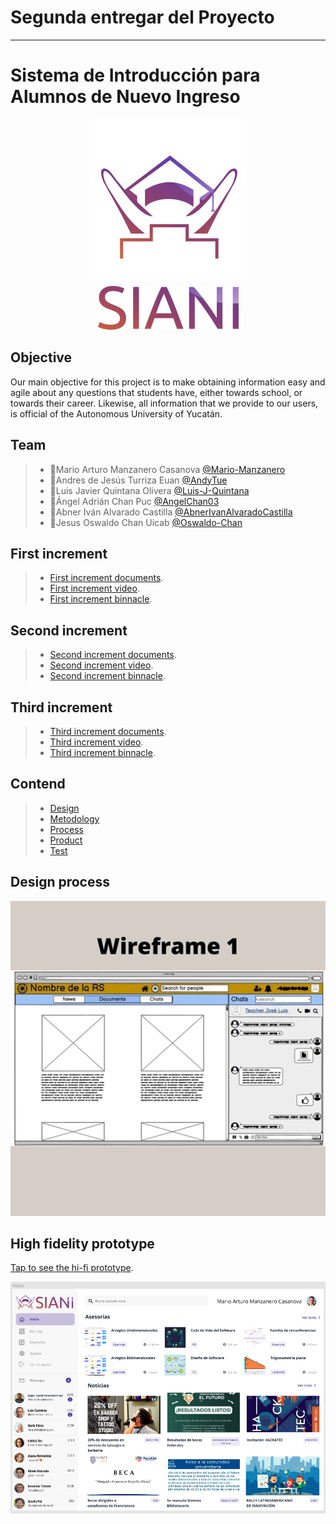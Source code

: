 # Segunda entregar del Proyecto 
---------
# Sistema de Introducción para Alumnos de Nuevo Ingreso
<p align="center">
<img src="https://github.com/AndyTue/LIS/blob/main/Imag%C3%A9nes/Imag%C3%A9nes/LOGO%20SIANI_preview_rev_1.png" title="Perfiles aerodinamicos.">
</p>
<p align="center">
<img src="https://github.com/AndyTue/LIS/blob/main/Imag%C3%A9nes/Imag%C3%A9nes/nombre%20siani_preview_rev_1.png" title="Perfiles aerodinamicos.">
</p>

## Objective

Our main objective for this project is to make obtaining information easy and agile about any questions that students have, either towards school, or towards their career. Likewise, all information that we provide to our users, is official of the Autonomous University of Yucatán.

## Team

> - 💎Mario Arturo Manzanero Casanova [@Mario-Manzanero](https://github.com/Mario-Manzanero "Click Aquí")
> - 🔷Andres de Jesús Turriza Euan [@AndyTue](https://github.com/AndyTue "Click Aquí")
> - 🔷Luis Javier Quintana Olivera [@Luis-J-Quintana](https://github.com/Luis-J-Quintana "Click Aquí") 
> - 🔷Ángel Adrián Chan Puc [@AngelChan03](https://github.com/AngelChan03 "Click Aquí")  
> - 🔷Abner Iván Alvarado Castilla [@AbnerIvanAlvaradoCastilla](https://github.com/Luis-J-Quintana "Click Aquí")
> - 🔷Jesus Oswaldo Chan Uicab [@Oswaldo-Chan](https://github.com/Oswaldo-Chan "Click Aquí")
 
## First increment
 > - [First increment documents](https://github.com/AndyTue/LIS/tree/Primera_entrega "Click Aquí").	
 > - [First increment video](https://www.youtube.com/watch?v=Ub62PipPUno&feature=youtu.be&ab_channel=AndyTue24 "Click Aquí").	
  > - [First increment binnacle](https://github.com/AndyTue/LIS/tree/Primera_entrega/Bit%C3%A1cora_Primera_entrega "Click Aquí").
  
## Second increment
 > - [Second increment documents](https://github.com/AndyTue/LIS/blob/Segunda_entrega/Video/Enlace%20del%20video.md "Click Aquí").	
 > - [Second increment video](https://www.youtube.com/watch?v=Irc0DZO8vKE&ab_channel=MarioManzanero "Click Aquí").	
  > - [Second increment binnacle](https://github.com/AndyTue/LIS/tree/Segunda_entrega/Bit%C3%A1cora_Segunda_entrega "Click Aquí").
 
## Third increment
 > - [Third increment documents](https://github.com/AndyTue/LIS/tree/Tercera_entrega "Click Aquí").	
 > - [Third increment video](https://www.youtube.com/watch?v=ouYFjDnFgKQ&ab_channel=QuintanaOliveraLuisJavier "Click Aquí").	
  > - [Third increment binnacle](https://github.com/AndyTue/LIS/tree/Tercera_entrega/Third_Binnacle "Click Aquí").
 
## Contend
> - [Design](https://github.com/AndyTue/LIS/tree/Tercera_entrega/Project%20documentation/Design "Click Aquí")
> - [Metodology](https://github.com/AndyTue/LIS/tree/Tercera_entrega/Project%20documentation/Methodology "Click Aquí")
> - [Process](https://github.com/AndyTue/LIS/tree/Tercera_entrega/Project%20documentation/Process "Click Aquí")  
> - [Product](https://github.com/AndyTue/LIS/tree/Tercera_entrega/Project%20documentation/Product "Click Aquí")
> - [Test](https://github.com/AndyTue/LIS/tree/Tercera_entrega/Project%20documentation/Test "Click Aquí")

## Design process
<p align="center">
<img src="https://github.com/AndyTue/LIS/blob/main/Imag%C3%A9nes/Interfaz%20(Gr%C3%A1ficas)/Design%20process.gif" title="Perfiles aerodinamicos.">
</p>

## High fidelity prototype
[Tap to see the hi-fi prototype](https://www.figma.com/proto/qZKICh2Cj4tN9iSKIJLsRp/SIANI?node-id=202%3A14&scaling=contain&page-id=0%3A1&starting-point-node-id=202%3A14 "Click Aquí").	

<p align="center">
<img src="https://github.com/AndyTue/LIS/blob/main/Imag%C3%A9nes/Interfaz%20(Gr%C3%A1ficas)/Inicio.png" title="Perfiles aerodinamicos.">
</p>
